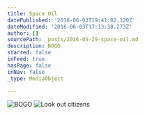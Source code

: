 ```yaml
---
title: Space Oil
datePublished: '2016-06-03T19:41:02.120Z'
dateModified: '2016-06-03T17:13:38.273Z'
author: []
sourcePath: _posts/2016-05-29-space-oil.md
description: BOGO
starred: false
inFeed: true
hasPage: false
inNav: false
_type: MediaObject

---
```

![BOGO](https://the-grid-user-content.s3-us-west-2.amazonaws.com/c0fd341f-e87f-4402-8d42-8e8975ec15d8.jpg)
![Look out citizens](https://the-grid-user-content.s3-us-west-2.amazonaws.com/4a898424-d3a1-4ebd-a73c-1482ede16138.jpg)